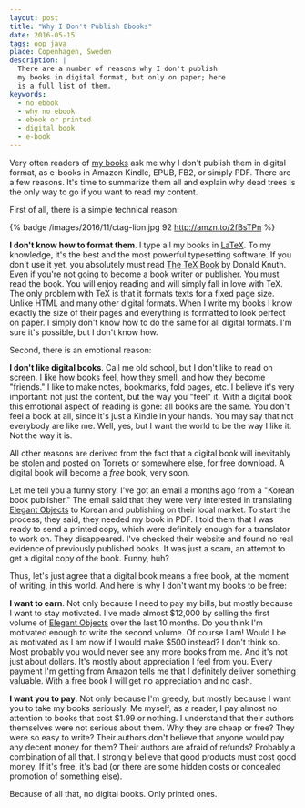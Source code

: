 ```yaml
---
layout: post
title: "Why I Don't Publish Ebooks"
date: 2016-05-15
tags: oop java
place: Copenhagen, Sweden
description: |
  There are a number of reasons why I don't publish
  my books in digital format, but only on paper; here
  is a full list of them.
keywords:
  - no ebook
  - why no ebook
  - ebook or printed
  - digital book
  - e-book
---
```


Very often readers of [my books](/books.html) ask me why
I don't publish them in digital format, as e-books in Amazon Kindle,
EPUB, FB2, or simply PDF. There are a few reasons. It's time
to summarize them all and explain why dead trees is the only way
to go if you want to read my content.

<!--more-->

First of all, there is a simple technical reason:

{% badge /images/2016/11/ctag-lion.jpg 92 http://amzn.to/2fBsTPn %}

**I don't know how to format them**.
I type all my books in [LaTeX](https://www.latex-project.org/).
To my knowledge, it's the best and
the most powerful typesetting software. If you don't use it yet, you
absolutely must read
[The TeX Book](http://amzn.to/2fBsTPn) by Donald Knuth. Even if you're not
going to become a book writer or publisher. You must read the book.
You will enjoy reading and will simply fall in love with TeX. The only
problem with TeX is that it formats texts for a fixed page size. Unlike
HTML and many other digital formats. When I write my books I know exactly
the size of their pages and everything is formatted to look perfect
on paper. I simply don't know how to do the same for all digital formats.
I'm sure it's possible, but I don't know how.

Second, there is an emotional reason:

**I don't like digital books**.
Call me old school, but I don't like to read on screen. I like how
books feel, how they smell, and how they become "friends." I like
to make notes, bookmarks, fold pages, etc. I believe it's very important:
not just the content, but the way you "feel" it. With a digital book
this emotional aspect of reading is gone: all books are the same. You don't
feel a book at all, since it's just a Kindle in your hands. You may say
that not everybody are like me. Well, yes, but I want the world to be
the way I like it. Not the way it is.

All other reasons are derived from the fact that a digital book will
inevitably be stolen and posted on Torrets or somewhere
else, for free download. A digital book will become a _free_ book, very soon.

Let me tell you a funny story. I've got an email a months ago from a "Korean
book publisher." The email said that they were very interested in translating
[Elegant Objects](/elegant-objects.html) to Korean and publishing on their
local market. To start the process, they said, they needed my book in PDF.
I told them that I was ready to send a printed copy, which were
definitely enough for a translator to work on. They disappeared. I've checked
their website and found no real evidence of previously published books. It
was just a scam, an attempt to get a digital copy of the book. Funny, huh?

Thus, let's just agree that a digital book means a free book, at the moment
of writing, in this world. And here is why I don't want my books to be free:

**I want to earn**.
Not only because I need to pay my bills, but mostly because I want
to stay motivated. I've made almost $12,000 by selling the first volume of
[Elegant Objects](/elegant-objects.html) over the last 10 months. Do you
think I'm motivated enough to write the second volume. Of course I am!
Would I be as motivated as I am now if I would make $500 instead? I don't think
so. Most probably you would never see any more books from me.
And it's not just about dollars.
It's mostly about appreciation I feel from you. Every payment
I'm getting from Amazon tells me that I definitely deliver something valuable.
With a free book I will get no appreciation and no cash.

**I want you to pay**.
Not only because I'm greedy, but mostly because I want you to take my
books seriously. Me myself, as a reader, I pay almost no attention to
books that cost $1.99 or nothing. I understand that their authors themselves
were not serious about them. Why they are cheap or free? They were so easy to write?
Their authors don't believe that anyone would pay any decent money for them?
Their authors are afraid of refunds? Probably a combination of all that.
I strongly believe that good products must cost good money. If it's free,
it's bad (or there are some hidden costs or concealed promotion of something else).

Because of all that, no digital books. Only printed ones.
